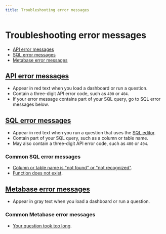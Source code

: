 ```yaml
---
title: Troubleshooting error messages 
---
```


# Troubleshooting error messages

- [API error messages][api-error-message]
- [SQL error messages][sql-error-message]
- [Metabase error messages][metabase-error-message]

## [API error messages][discourse-search-api-error]

- Appear in red text when you load a dashboard or run a question.
- Contain a three-digit API error code, such as `400` or `404`.
- If your error message contains part of your SQL query, go to SQL error messages below.

## [SQL error messages][debugging-sql-syntax]

- Appear in red text when you run a question that uses the [SQL editor][sql-editor].
- Contain part of your SQL query, such as a column or table name.
- May also contain a three-digit API error code, such as `400` or `404`.

### Common SQL error messages

- [Column or table name is "not found" or "not recognized"][sql-error-not-found].
- [Function does not exist][sql-error-function-does-not-exist].

## [Metabase error messages][discourse-search-metabase-error]

- Appear in gray text when you load a dashboard or run a question.

### Common Metabase error messages

- [Your question took too long](./timeout.html).

[api-error-message]: #api-error-messages
[debugging-sql-syntax]: /learn/debugging-sql/sql-syntax.html
[discourse-search-api-error]: https://discourse.metabase.com/search?q=api%20error%20message
[discourse-search-metabase-error]: https://discourse.metabase.com/search?q=metabase%20error%20message
[metabase-error-message]: #metabase-error-messages
[sql-editor]: /glossary/native_query_editor.html
[sql-error-function-does-not-exist]: /learn/debugging-sql/sql-syntax.html#sql-function-does-not-exist
[sql-error-message]: #sql-error-messages
[sql-error-not-found]: /learn/debugging-sql/sql-syntax.html#column-or-table-name-is-not-found-or-not-recognized